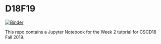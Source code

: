 # D18F19

[![Binder](https://mybinder.org/badge_logo.svg)](https://mybinder.org/v2/gh/mustafaquraish/D18F19/master?filepath=Curves2D.ipynb)

This repo contains a Jupyter Notebook for the Week 2 tutorial for CSCD18 Fall 2019.
